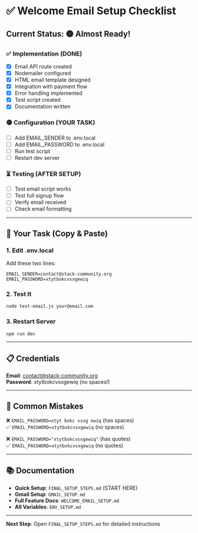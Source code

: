 # ✅ Welcome Email Setup Checklist

## Current Status: 🟡 Almost Ready!

### ✅ Implementation (DONE)
- [x] Email API route created
- [x] Nodemailer configured
- [x] HTML email template designed
- [x] Integration with payment flow
- [x] Error handling implemented
- [x] Test script created
- [x] Documentation written

### 🟡 Configuration (YOUR TASK)
- [ ] Add EMAIL_SENDER to .env.local
- [ ] Add EMAIL_PASSWORD to .env.local
- [ ] Run test script
- [ ] Restart dev server

### ⏳ Testing (AFTER SETUP)
- [ ] Test email script works
- [ ] Test full signup flow
- [ ] Verify email received
- [ ] Check email formatting

---

## 🎯 Your Task (Copy & Paste)

### 1. Edit .env.local
Add these two lines:

```env
EMAIL_SENDER=contact@stack-community.org
EMAIL_PASSWORD=xtytbokcvsxgewiq
```

### 2. Test It
```bash
node test-email.js your@email.com
```

### 3. Restart Server
```bash
npm run dev
```

---

## 📋 Credentials

**Email**: contact@stack-community.org  
**Password**: xtytbokcvsxgewiq (no spaces!)

---

## 🚨 Common Mistakes

❌ `EMAIL_PASSWORD=xtyt bokc vsxg ewiq` (has spaces)  
✅ `EMAIL_PASSWORD=xtytbokcvsxgewiq` (no spaces)

❌ `EMAIL_PASSWORD="xtytbokcvsxgewiq"` (has quotes)  
✅ `EMAIL_PASSWORD=xtytbokcvsxgewiq` (no quotes)

---

## 📚 Documentation

- **Quick Setup**: `FINAL_SETUP_STEPS.md` (START HERE)
- **Gmail Setup**: `GMAIL_SETUP.md`
- **Full Feature Docs**: `WELCOME_EMAIL_SETUP.md`
- **All Variables**: `ENV_SETUP.md`

---

**Next Step**: Open `FINAL_SETUP_STEPS.md` for detailed instructions

